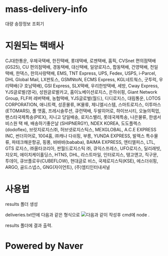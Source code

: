 # mass-delivery-info
대량 송장정보 조회기

# 지원되는 택배사
CJ대한통운, 우체국택배, 한진택배, 롯데택배, 로젠택배, 홈픽, CVSnet 편의점택배(GS25), CU 편의점택배, 경동택배, 대신택배, 일양로지스, 합동택배, 건영택배, 천일
택배, 한덱스, 한의사랑택배, EMS, TNT Express, UPS, Fedex, USPS, i-Parcel, DHL Global Mail, LX판토스, GSMNtoN, ECMS Express, KGL네트웍스, 굿투럭, 우리택배(구
호남택배), GSI Express, SLX택배, 우리한방택배, 세방, Cway Express, YJS글로벌(영국), 성원글로벌카고, 홈이노베이션로지스, 은하쉬핑, Giant Network Group, FLF퍼
레버택배, 농협택배, YJS글로벌(월드), 디디로지스, 대림통운, LOTOS CORPORATION, 애니트랙, 성훈물류, IK물류, 제니엘시스템, 스마트로지스, 이투마스(ETOMARS), 풀 
앳홈, 프레시솔루션, 큐런택배, 두발히어로, 하이브시티, 오늘의픽업, 팬스타국제특송(PIEX), 지니고 당일배송, 로지스밸리, 롯데국제특송, 나은물류, 한샘서비스원 택
배, 배송하기좋은날 (SHIPNERGY), NDEX KOREA, 도도플렉스(dodoflex), 브릿지로지스㈜, 허브넷로지스틱스, MEXGLOBAL, A.C.E EXPRESS INC, 썬더히어로, 1004홈, ㈜캐나
다쉬핑, 부릉, YUNDA EXPRESS, 발렉스 특수물류, 파테크해운항공, 핑퐁, 바바바(bababa), BAIMA EXPRESS, 엔티엘피스, LTL, GTS 로지스, ㈜올타코리아, 판월드로지스틱
㈜, 큐익스프레스, UFO로지스, 딜리래빗, 지오피, 에이치케이홀딩스, HTNS, DHL, 라스트마일, 인터로지스, 탱고앤고, 직구문, 투데이, 큐브플로우(CUBEFLOW), 현대글로
비스, 국제로지스틱(KSE), 에스더쉬핑, ARGO, 골드스넵스, GNG(자이언트), (주)엠티인터내셔널

# 사용법
results 폴더 생성

deliveries.txt안에  다음과 같은 형식으로 
![다음과 같이](https://media.discordapp.net/attachments/875035823442128896/1034185202290925620/unknown.png)
작성후 cmd에 node .

results 폴더에 결과 출력.

# Powered by Naver
